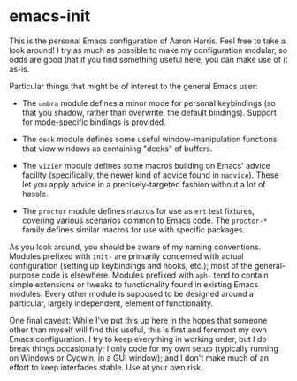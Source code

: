 # emacs-init

This is the personal Emacs configuration of Aaron Harris.  Feel free
to take a look around!  I try as much as possible to make my
configuration modular, so odds are good that if you find something
useful here, you can make use of it as-is.

Particular things that might be of interest to the general Emacs user:

* The `umbra` module defines a minor mode for personal keybindings (so
  that you shadow, rather than overwrite, the default bindings).
  Support for mode-specific bindings is provided.

* The `deck` module defines some useful window-manipulation functions
  that view windows as containing "decks" of buffers.

* The `vizier` module defines some macros building on Emacs' advice
  facility (specifically, the newer kind of advice found in
  `nadvice`).  These let you apply advice in a precisely-targeted
  fashion without a lot of hassle.

* The `proctor` module defines macros for use as `ert` test fixtures,
  covering various scenarios common to Emacs code.  The `proctor-*`
  family defines similar macros for use with specific packages.

As you look around, you should be aware of my naming conventions.
Modules prefixed with `init-` are primarily concerned with actual
configuration (setting up keybindings and hooks, etc.); most of the
general-purpose code is elsewhere.  Modules prefixed with `aph-` tend
to contain simple extensions or tweaks to functionality found in
existing Emacs modules.  Every other module is supposed to be designed
around a particular, largely independent, element of functionality.

One final caveat: While I've put this up here in the hopes that
someone other than myself will find this useful, this is first and
foremost my own Emacs configuration.  I try to keep everything in
working order, but I do break things occasionally; I only code for my
own setup (typically running on Windows or Cygwin, in a GUI window);
and I don't make much of an effort to keep interfaces stable.  Use at
your own risk.
